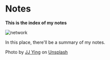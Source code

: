 # Notes

**This is the index of my notes**

![network](../attachments/notes-featured.png)

In this place, there'll be a summary of my notes.


Photo by [JJ Ying](https://unsplash.com/@jjying?utm_source=unsplash&utm_medium=referral&utm_content=creditCopyText) on [Unsplash](https://unsplash.com/s/photos/network?utm_source=unsplash&utm_medium=referral&utm_content=creditCopyText)
